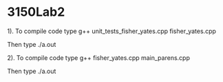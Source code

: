 # 3150Lab2

1). To compile code type g++ unit_tests_fisher_yates.cpp fisher_yates.cpp

Then type ./a.out

2). To compile code type g++ fisher_yates.cpp main_parens.cpp

Then type ./a.out
